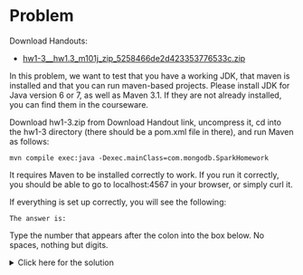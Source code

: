 # Problem
Download Handouts:
 - <a href="https://university.mongodb.com/static/MongoDB_2017_M101J_January/handouts/hw1-3__hw1.3_m101j_zip_5258466de2d423353776533c.6655f3bb14f1.zip">hw1-3__hw1.3_m101j_zip_5258466de2d423353776533c.zip</a>
 
In this problem, we want to test that you have a working JDK, that maven is installed and that you can run maven-based projects. Please install JDK for Java version 6 or 7, as well as Maven 3.1. If they are not already installed, you can find them in the courseware.

Download hw1-3.zip from Download Handout link, uncompress it, cd into the hw1-3 directory (there should be a pom.xml file in there), and run Maven as follows:

    mvn compile exec:java -Dexec.mainClass=com.mongodb.SparkHomework

It requires Maven to be installed correctly to work. If you run it correctly, you should be able to go to localhost:4567 in your browser, or simply curl it.

If everything is set up correctly, you will see the following:

    The answer is:

Type the number that appears after the colon into the box below. No spaces, nothing but digits.

<details>
  <summary>Click here for the solution</summary>
  - 523258
</details>